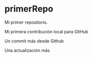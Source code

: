 # primerRepo

Mi primer repositorio.

Mi primera contribución local para GitHub 

Un commit más desde Github

Una actualización más
